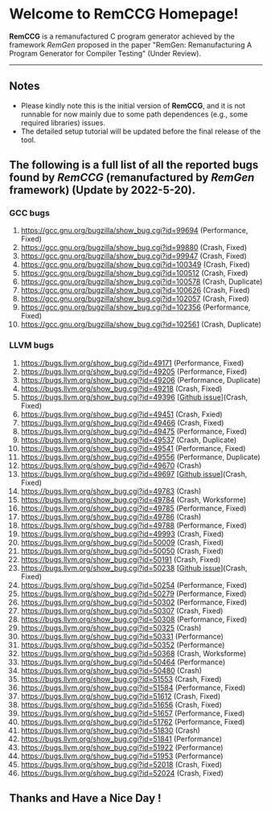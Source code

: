 # Welcome to RemCCG Homepage!

**RemCCG** is a remanufactured C program generator achieved by the framework *RemGen* proposed in the paper "RemGen: Remanufacturing A Program Generator for Compiler Testing" (Under Review).

----
## Notes
* Please kindly note this is the initial version of **RemCCG**, and it is not runnable for now mainly due to some path dependences (e.g., some required libraries) issues.
* The detailed setup tutorial will be updated before the final release of the tool.



## The following is a full list of all the reported bugs found by *RemCCG* (remanufactured by *RemGen* framework) (Update by 2022-5-20).


### GCC bugs

1. https://gcc.gnu.org/bugzilla/show_bug.cgi?id=99694 (Performance, Fixed)
2. https://gcc.gnu.org/bugzilla/show_bug.cgi?id=99880 (Crash, Fixed)
3. https://gcc.gnu.org/bugzilla/show_bug.cgi?id=99947 (Crash, Fixed)
4. https://gcc.gnu.org/bugzilla/show_bug.cgi?id=100349 (Crash, Fixed)
5. https://gcc.gnu.org/bugzilla/show_bug.cgi?id=100512 (Crash, Fixed)
6. https://gcc.gnu.org/bugzilla/show_bug.cgi?id=100578 (Crash, Duplicate)
7. https://gcc.gnu.org/bugzilla/show_bug.cgi?id=100626 (Crash, Fixed)
8. https://gcc.gnu.org/bugzilla/show_bug.cgi?id=102057 (Crash, Fixed)
9. https://gcc.gnu.org/bugzilla/show_bug.cgi?id=102356 (Performance, Fixed)
10. https://gcc.gnu.org/bugzilla/show_bug.cgi?id=102561 (Crash, Duplicate)

### LLVM bugs

1. https://bugs.llvm.org/show_bug.cgi?id=49171 (Performance, Fixed)
2. https://bugs.llvm.org/show_bug.cgi?id=49205 (Performance, Fixed)
3. https://bugs.llvm.org/show_bug.cgi?id=49206 (Performance, Duplicate)
4. https://bugs.llvm.org/show_bug.cgi?id=49218 (Crash, Fixed)
5. https://bugs.llvm.org/show_bug.cgi?id=49396 [[Github issue](https://github.com/llvm/llvm-project/issues/48740)](Crash, Fixed)
6. https://bugs.llvm.org/show_bug.cgi?id=49451 (Crash, Fxied)
7. https://bugs.llvm.org/show_bug.cgi?id=49466 (Crash, Fixed)
8. https://bugs.llvm.org/show_bug.cgi?id=49475 (Performance, Fixed)
9. https://bugs.llvm.org/show_bug.cgi?id=49537 (Crash, Duplicate)
10. https://bugs.llvm.org/show_bug.cgi?id=49541 (Performance, Fixed)
11. https://bugs.llvm.org/show_bug.cgi?id=49556 (Performance, Duplicate)
12. https://bugs.llvm.org/show_bug.cgi?id=49670 (Crash)
13. https://bugs.llvm.org/show_bug.cgi?id=49697 [[Github issue](https://github.com/llvm/llvm-project/issues/49041)](Crash, Fixed)
14. https://bugs.llvm.org/show_bug.cgi?id=49783 (Crash)
15. https://bugs.llvm.org/show_bug.cgi?id=49784 (Crash, Worksforme)
16. https://bugs.llvm.org/show_bug.cgi?id=49785 (Performance, Fixed)
17. https://bugs.llvm.org/show_bug.cgi?id=49786 (Crash)
18. https://bugs.llvm.org/show_bug.cgi?id=49788 (Performance, Fixed)
19. https://bugs.llvm.org/show_bug.cgi?id=49993 (Crash, Fixed)
20. https://bugs.llvm.org/show_bug.cgi?id=50009 (Crash, Fixed)
21. https://bugs.llvm.org/show_bug.cgi?id=50050 (Crash, Fixed)
22. https://bugs.llvm.org/show_bug.cgi?id=50191 (Crash, Fixed)
23. https://bugs.llvm.org/show_bug.cgi?id=50238 [[Github issue](https://github.com/llvm/llvm-project/issues/49582)](Crash, Fixed)
24. https://bugs.llvm.org/show_bug.cgi?id=50254 (Performance, Fixed)
25. https://bugs.llvm.org/show_bug.cgi?id=50279 (Performance, Fixed)
26. https://bugs.llvm.org/show_bug.cgi?id=50302 (Performance, Fixed)
27. https://bugs.llvm.org/show_bug.cgi?id=50307 (Crash, Fixed)
28. https://bugs.llvm.org/show_bug.cgi?id=50308 (Performance, Fixed)
29. https://bugs.llvm.org/show_bug.cgi?id=50325 (Crash)
30. https://bugs.llvm.org/show_bug.cgi?id=50331 (Performance)
31. https://bugs.llvm.org/show_bug.cgi?id=50352 (Performance)
32. https://bugs.llvm.org/show_bug.cgi?id=50368 (Crash, Worksforme)
33. https://bugs.llvm.org/show_bug.cgi?id=50464 (Performance)
34. https://bugs.llvm.org/show_bug.cgi?id=50480 (Crash)
35. https://bugs.llvm.org/show_bug.cgi?id=51553 (Crash, Fixed)
36. https://bugs.llvm.org/show_bug.cgi?id=51584 (Performance, Fixed)
37. https://bugs.llvm.org/show_bug.cgi?id=51612 (Crash, Fixed)
38. https://bugs.llvm.org/show_bug.cgi?id=51656 (Crash, Fixed)
39. https://bugs.llvm.org/show_bug.cgi?id=51657 (Performance, Fixed)
40. https://bugs.llvm.org/show_bug.cgi?id=51762 (Performance, Fixed)
41. https://bugs.llvm.org/show_bug.cgi?id=51830 (Crash)
42. https://bugs.llvm.org/show_bug.cgi?id=51841 (Performance)
43. https://bugs.llvm.org/show_bug.cgi?id=51922 (Performance)
44. https://bugs.llvm.org/show_bug.cgi?id=51953 (Performance)
45. https://bugs.llvm.org/show_bug.cgi?id=52018 (Crash, Fixed)
46. https://bugs.llvm.org/show_bug.cgi?id=52024 (Crash, Fixed)


## Thanks and Have a Nice Day !

